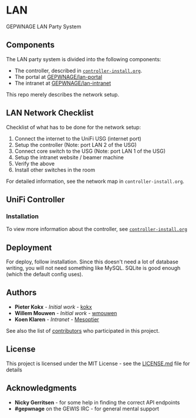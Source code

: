 # LAN

GEPWNAGE LAN Party System

## Components

The LAN party system is divided into the following components:

- The controller, described in [`controller-install.org`](controller-install.org).
- The portal at [GEPWNAGE/lan-portal](https://github.com/GEPWNAGE/lan-portal)
- The intranet at [GEPWNAGE/lan-intranet](https://github.com/GEPWNAGE/lan-intranet)

This repo merely describes the network setup.

## LAN Network Checklist

Checklist of what has to be done for the network setup:

1. Connect the internet to the UniFi USG (internet port)
2. Setup the controller (Note: port LAN 2 of the USG)
3. Connect core switch to the USG (Note: port LAN 1 of the USG)
4. Setup the intranet website / beamer machine
5. Verify the above
6. Install other switches in the room

For detailed information, see the network map in `controller-install.org`.

## UniFi Controller

### Installation

To view more information about the controller, see [`controller-install.org`](controller-install.org)

## Deployment

For deploy, follow installation. Since this doesn't need a lot of database
writing, you will not need something like MySQL. SQLite is good enough (which
the default config uses).

## Authors

* **Pieter Kokx** - *Initial work* - [kokx](https://github.com/kokx)
* **Willem Mouwen** - *Initial work* - [wmouwen](https://github.com/wmouwen)
* **Koen Klaren** - *Intranet* - [Mesoptier](https://github.com/Mesoptier)

See also the list of [contributors](https://github.com/GEPWNAGE/lan/contributors) who participated in this project.

## License

This project is licensed under the MIT License - see the [LICENSE.md](LICENSE.md) file for details

## Acknowledgments

* **Nicky Gerritsen** - for some help in finding the correct API endpoints
* **#gepwnage** on the GEWIS IRC - for general mental support
